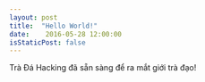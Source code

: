 ```yaml
---
layout: post
title:  "Hello World!"
date:    2016-05-28 12:00:00
isStaticPost: false
---
```


Trà Đá Hacking đã sẵn sàng để ra mắt giới trà đạo!